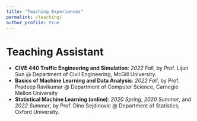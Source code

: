 ```yaml
---
title: "Teaching Experiences"
permalink: /teaching/
author_profile: true
---
```


Teaching Assistant
=====

* **CIVE 440 Traffic Engineering and Simulation**: *2022 Fall*, by Prof. Lijun Sun @ Department of Civil Engineering, McGill
  University.
* **Basics of Machine Learning and Data Analysis**: *2022 Fall*, by Prof. Pradeep Ravikumar @ Department of Computer Science,
  Carnegie Mellon University
* **Statistical Machine Learning (online)**: *2020 Spring*, *2020 Summer*, and *2022 Summer*, by Prof. Dino Sejdinovic @ Department of
  Statistics, Oxford University.
